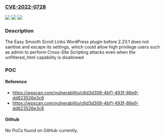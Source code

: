 ### [CVE-2022-0728](https://cve.mitre.org/cgi-bin/cvename.cgi?name=CVE-2022-0728)
![](https://img.shields.io/static/v1?label=Product&message=Easy%20Smooth%20Scroll%20Links&color=blue)
![](https://img.shields.io/static/v1?label=Version&message=2.23.1%3C%202.23.1%20&color=brighgreen)
![](https://img.shields.io/static/v1?label=Vulnerability&message=CWE-79%20Cross-site%20Scripting%20(XSS)&color=brighgreen)

### Description

The Easy Smooth Scroll Links WordPress plugin before 2.23.1 does not sanitise and escape its settings, which could allow high privilege users such as admin to perform Cross-Site Scripting attacks even when the unfiltered_html capability is disallowed

### POC

#### Reference
- https://wpscan.com/vulnerability/c6d3d308-4bf1-493f-86e9-dd623526e3c6
- https://wpscan.com/vulnerability/c6d3d308-4bf1-493f-86e9-dd623526e3c6

#### Github
No PoCs found on GitHub currently.

